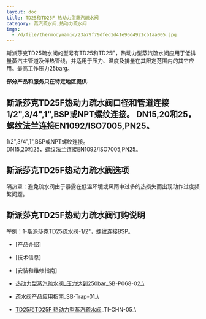 ```yaml
---
layout: doc
title: TD25和TD25F 热动力型蒸汽疏水阀
category: 蒸汽疏水阀,热动力疏水阀
imgs:
  - /d/file/thermodynamic/23a79f79dfed1d41e96d4921cb1aa005.jpg
---
```


斯派莎克TD25疏水阀的型号有TD25和TD25F，热动力型蒸汽疏水阀应用于低排量蒸汽主管道及伴热管线，并适用于压力、温度及排量在其限定范围内的其它应用。最高工作压力25barg。

**部分产品和服务只在特定地区提供.**

## 斯派莎克TD25F热动力疏水阀口径和管道连接 1/2",3/4",1",BSP或NPT螺纹连接。 DN15,20和25，螺纹法兰连接EN1092/ISO7005,PN25。

1/2",3/4",1",BSP或NPT螺纹连接。  
DN15,20和25，螺纹法兰连接EN1092/ISO7005,PN25。

## 斯派莎克TD25F热动力疏水阀选项

隔热罩：避免疏水阀由于暴露在低温环境或风雨中过多的热损失而出现动作过度频繁问题。

## 斯派莎克TD25F热动力疏水阀订购说明

举例：1-斯派莎克TD25疏水阀-1/2"，螺纹连接BSP。

- [产品介绍]
- [技术信息]
- [安装和维修指南]

- [热动力型蒸汽疏水阀\_压力达到250bar](https://assets.spiraxvalve.com/pdf/SB-P068-02-%E7%83%AD%E5%8A%A8%E5%8A%9B%E5%9E%8B%E8%92%B8%E6%B1%BD%E7%96%8F%E6%B0%B4%E9%98%80_%E5%8E%8B%E5%8A%9B%E8%BE%BE%E5%88%B0250bar.pdf)\_SB-P068-02\_\
- [疏水阀产品应用指南](https://assets.spiraxvalve.com/pdf/SB-trap-01-%E7%96%8F%E6%B0%B4%E9%98%80%E4%BA%A7%E5%93%81%E5%BA%94%E7%94%A8%E6%8C%87%E5%8D%97.pdf)\_SB-Trap-01\_\

- [TD25和TD25F 热动力型蒸汽疏水阀](https://assets.spiraxvalve.com/pdf/TI-CHN-05-TD25和TD25F%20热动力型蒸汽疏水阀.pdf)\_TI-CHN-05\_\
